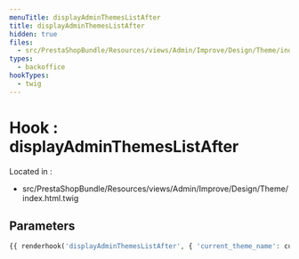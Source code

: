 ```yaml
---
menuTitle: displayAdminThemesListAfter
title: displayAdminThemesListAfter
hidden: true
files:
  - src/PrestaShopBundle/Resources/views/Admin/Improve/Design/Theme/index.html.twig
types:
  - backoffice
hookTypes:
  - twig
---
```


# Hook : displayAdminThemesListAfter

Located in :

  - src/PrestaShopBundle/Resources/views/Admin/Improve/Design/Theme/index.html.twig

## Parameters

```php
{{ renderhook('displayAdminThemesListAfter', { 'current_theme_name': currentlyUsedTheme.get('name') }) }}
```